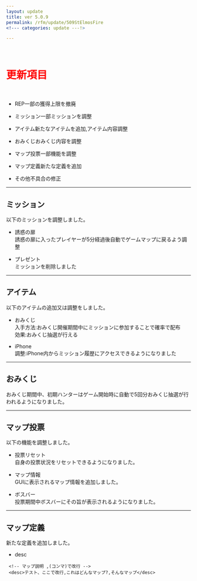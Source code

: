 ```yaml
---
layout: update
title: ver 5.0.9
permalink: /rfm/update/509StElmosFire 
<!--- categories: update ---!> 

---
```



<br>
<h1 id="1"><font color="red">更新項目</font></h1><br>


+ <span class="green-badge">REP</span>一部の獲得上限を撤廃    

+ <span class="blue-badge">ミッション</span>一部ミッションを調整          

+ <span class="red-badge">アイテム</span>新たなアイテムを追加,アイテム内容調整        

+ <span class="red-badge">おみくじ</span>おみくじ内容を調整        

+ <span class="green-badge">マップ投票</span>一部機能を調整         

+ <span class="yellow-badge">マップ定義</span>新たな定義を追加       

+ <span class="blue-badge">その他</span>不具合の修正  



----------------------------------------------------  
## ミッション            

以下のミッションを調整しました。  

+ 誘惑の扉    
誘惑の扉に入ったプレイヤーが5分経過後自動でゲームマップに戻るよう調整  

+ プレゼント   
ミッションを削除しました  


----------------------------------------------------  
## アイテム            

以下のアイテムの追加又は調整をしました。  

+ おみくじ        
入手方法:おみくじ開催期間中にミッションに参加することで確率で配布     
効果:おみくじ抽選が行える  

+ iPhone        
調整:iPhone内からミッション履歴にアクセスできるようになりました

  
----------------------------------------------------  
## おみくじ            


おみくじ期間中、初期ハンターはゲーム開始時に自動で5回分おみくじ抽選が行われるようになりました。


----------------------------------------------------  
## マップ投票              

以下の機能を調整しました。  

+ 投票リセット          
自身の投票状況をリセットできるようになりました。    

+ マップ情報  
GUIに表示されるマップ情報を追加しました。  

+ ボスバー  
投票期間中ボスバーにその旨が表示されるようになりました。



----------------------------------------------------  
## マップ定義                

新たな定義を追加しました。  

+ desc    

```  
 <!-- マップ説明 ,(コンマ)で改行 -->
 <desc>テスト、ここで改行,これはどんなマップ?,そんなマップ</desc> 
```  






  

